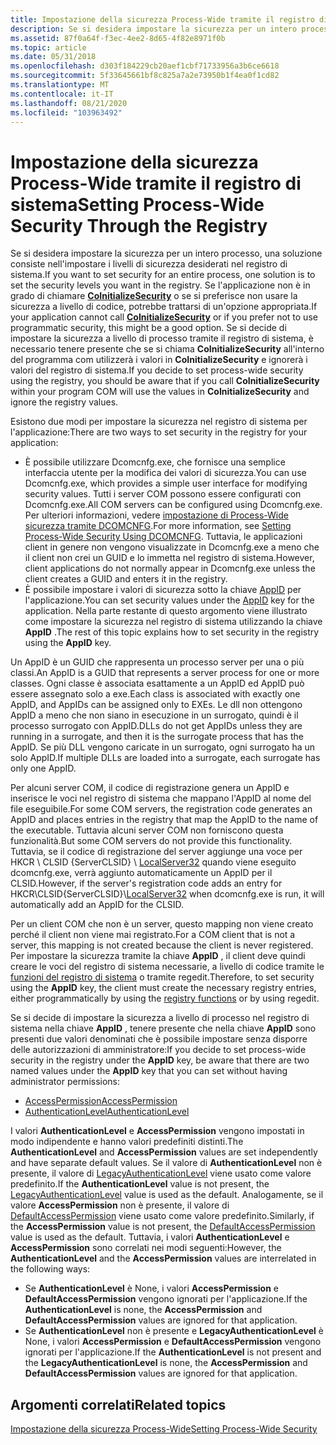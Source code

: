 ```yaml
---
title: Impostazione della sicurezza Process-Wide tramite il registro di sistema
description: Se si desidera impostare la sicurezza per un intero processo, una soluzione consiste nell'impostare i livelli di sicurezza desiderati nel registro di sistema.
ms.assetid: 87f0a64f-f3ec-4ee2-8d65-4f82e8971f0b
ms.topic: article
ms.date: 05/31/2018
ms.openlocfilehash: d303f184229cb20aef1cbf71733956a3b6ce6618
ms.sourcegitcommit: 5f33645661bf8c825a7a2e73950b1f4ea0f1cd82
ms.translationtype: MT
ms.contentlocale: it-IT
ms.lasthandoff: 08/21/2020
ms.locfileid: "103963492"
---
```

# <a name="setting-process-wide-security-through-the-registry"></a><span data-ttu-id="046f8-103">Impostazione della sicurezza Process-Wide tramite il registro di sistema</span><span class="sxs-lookup"><span data-stu-id="046f8-103">Setting Process-Wide Security Through the Registry</span></span>

<span data-ttu-id="046f8-104">Se si desidera impostare la sicurezza per un intero processo, una soluzione consiste nell'impostare i livelli di sicurezza desiderati nel registro di sistema.</span><span class="sxs-lookup"><span data-stu-id="046f8-104">If you want to set security for an entire process, one solution is to set the security levels you want in the registry.</span></span> <span data-ttu-id="046f8-105">Se l'applicazione non è in grado di chiamare [**CoInitializeSecurity**](/windows/desktop/api/combaseapi/nf-combaseapi-coinitializesecurity) o se si preferisce non usare la sicurezza a livello di codice, potrebbe trattarsi di un'opzione appropriata.</span><span class="sxs-lookup"><span data-stu-id="046f8-105">If your application cannot call [**CoInitializeSecurity**](/windows/desktop/api/combaseapi/nf-combaseapi-coinitializesecurity) or if you prefer not to use programmatic security, this might be a good option.</span></span> <span data-ttu-id="046f8-106">Se si decide di impostare la sicurezza a livello di processo tramite il registro di sistema, è necessario tenere presente che se si chiama **CoInitializeSecurity** all'interno del programma com utilizzerà i valori in **CoInitializeSecurity** e ignorerà i valori del registro di sistema.</span><span class="sxs-lookup"><span data-stu-id="046f8-106">If you decide to set process-wide security using the registry, you should be aware that if you call **CoInitializeSecurity** within your program COM will use the values in **CoInitializeSecurity** and ignore the registry values.</span></span>

<span data-ttu-id="046f8-107">Esistono due modi per impostare la sicurezza nel registro di sistema per l'applicazione:</span><span class="sxs-lookup"><span data-stu-id="046f8-107">There are two ways to set security in the registry for your application:</span></span>

-   <span data-ttu-id="046f8-108">È possibile utilizzare Dcomcnfg.exe, che fornisce una semplice interfaccia utente per la modifica dei valori di sicurezza.</span><span class="sxs-lookup"><span data-stu-id="046f8-108">You can use Dcomcnfg.exe, which provides a simple user interface for modifying security values.</span></span> <span data-ttu-id="046f8-109">Tutti i server COM possono essere configurati con Dcomcnfg.exe.</span><span class="sxs-lookup"><span data-stu-id="046f8-109">All COM servers can be configured using Dcomcnfg.exe.</span></span> <span data-ttu-id="046f8-110">Per ulteriori informazioni, vedere [impostazione di Process-Wide sicurezza tramite DCOMCNFG](setting-processwide-security-using-dcomcnfg.md).</span><span class="sxs-lookup"><span data-stu-id="046f8-110">For more information, see [Setting Process-Wide Security Using DCOMCNFG](setting-processwide-security-using-dcomcnfg.md).</span></span> <span data-ttu-id="046f8-111">Tuttavia, le applicazioni client in genere non vengono visualizzate in Dcomcnfg.exe a meno che il client non crei un GUID e lo immetta nel registro di sistema.</span><span class="sxs-lookup"><span data-stu-id="046f8-111">However, client applications do not normally appear in Dcomcnfg.exe unless the client creates a GUID and enters it in the registry.</span></span>
-   <span data-ttu-id="046f8-112">È possibile impostare i valori di sicurezza sotto la chiave [AppID](appid-key.md) per l'applicazione.</span><span class="sxs-lookup"><span data-stu-id="046f8-112">You can set security values under the [AppID](appid-key.md) key for the application.</span></span> <span data-ttu-id="046f8-113">Nella parte restante di questo argomento viene illustrato come impostare la sicurezza nel registro di sistema utilizzando la chiave **AppID** .</span><span class="sxs-lookup"><span data-stu-id="046f8-113">The rest of this topic explains how to set security in the registry using the **AppID** key.</span></span>

<span data-ttu-id="046f8-114">Un AppID è un GUID che rappresenta un processo server per una o più classi.</span><span class="sxs-lookup"><span data-stu-id="046f8-114">An AppID is a GUID that represents a server process for one or more classes.</span></span> <span data-ttu-id="046f8-115">Ogni classe è associata esattamente a un AppID ed AppID può essere assegnato solo a exe.</span><span class="sxs-lookup"><span data-stu-id="046f8-115">Each class is associated with exactly one AppID, and AppIDs can be assigned only to EXEs.</span></span> <span data-ttu-id="046f8-116">Le dll non ottengono AppID a meno che non siano in esecuzione in un surrogato, quindi è il processo surrogato con AppID.</span><span class="sxs-lookup"><span data-stu-id="046f8-116">DLLs do not get AppIDs unless they are running in a surrogate, and then it is the surrogate process that has the AppID.</span></span> <span data-ttu-id="046f8-117">Se più DLL vengono caricate in un surrogato, ogni surrogato ha un solo AppID.</span><span class="sxs-lookup"><span data-stu-id="046f8-117">If multiple DLLs are loaded into a surrogate, each surrogate has only one AppID.</span></span>

<span data-ttu-id="046f8-118">Per alcuni server COM, il codice di registrazione genera un AppID e inserisce le voci nel registro di sistema che mappano l'AppID al nome del file eseguibile.</span><span class="sxs-lookup"><span data-stu-id="046f8-118">For some COM servers, the registration code generates an AppID and places entries in the registry that map the AppID to the name of the executable.</span></span> <span data-ttu-id="046f8-119">Tuttavia alcuni server COM non forniscono questa funzionalità.</span><span class="sxs-lookup"><span data-stu-id="046f8-119">But some COM servers do not provide this functionality.</span></span> <span data-ttu-id="046f8-120">Tuttavia, se il codice di registrazione del server aggiunge una voce per HKCR \\ CLSID {ServerCLSID} \\ [LocalServer32](localserver32.md) quando viene eseguito dcomcnfg.exe, verrà aggiunto automaticamente un AppID per il CLSID.</span><span class="sxs-lookup"><span data-stu-id="046f8-120">However, if the server's registration code adds an entry for HKCR\\CLSID{ServerCLSID}\\[LocalServer32](localserver32.md) when dcomcnfg.exe is run, it will automatically add an AppID for the CLSID.</span></span>

<span data-ttu-id="046f8-121">Per un client COM che non è un server, questo mapping non viene creato perché il client non viene mai registrato.</span><span class="sxs-lookup"><span data-stu-id="046f8-121">For a COM client that is not a server, this mapping is not created because the client is never registered.</span></span> <span data-ttu-id="046f8-122">Per impostare la sicurezza tramite la chiave **AppID** , il client deve quindi creare le voci del registro di sistema necessarie, a livello di codice tramite le [funzioni del registro di sistema](/windows/desktop/SysInfo/registry-functions) o tramite regedit.</span><span class="sxs-lookup"><span data-stu-id="046f8-122">Therefore, to set security using the **AppID** key, the client must create the necessary registry entries, either programmatically by using the [registry functions](/windows/desktop/SysInfo/registry-functions) or by using regedit.</span></span>

<span data-ttu-id="046f8-123">Se si decide di impostare la sicurezza a livello di processo nel registro di sistema nella chiave **AppID** , tenere presente che nella chiave **AppID** sono presenti due valori denominati che è possibile impostare senza disporre delle autorizzazioni di amministratore:</span><span class="sxs-lookup"><span data-stu-id="046f8-123">If you decide to set process-wide security in the registry under the **AppID** key, be aware that there are two named values under the **AppID** key that you can set without having administrator permissions:</span></span>

-   [<span data-ttu-id="046f8-124">AccessPermission</span><span class="sxs-lookup"><span data-stu-id="046f8-124">AccessPermission</span></span>](accesspermission.md)
-   [<span data-ttu-id="046f8-125">AuthenticationLevel</span><span class="sxs-lookup"><span data-stu-id="046f8-125">AuthenticationLevel</span></span>](authenticationlevel.md)

<span data-ttu-id="046f8-126">I valori **AuthenticationLevel** e **AccessPermission** vengono impostati in modo indipendente e hanno valori predefiniti distinti.</span><span class="sxs-lookup"><span data-stu-id="046f8-126">The **AuthenticationLevel** and **AccessPermission** values are set independently and have separate default values.</span></span> <span data-ttu-id="046f8-127">Se il valore di **AuthenticationLevel** non è presente, il valore di [LegacyAuthenticationLevel](legacyauthenticationlevel.md) viene usato come valore predefinito.</span><span class="sxs-lookup"><span data-stu-id="046f8-127">If the **AuthenticationLevel** value is not present, the [LegacyAuthenticationLevel](legacyauthenticationlevel.md) value is used as the default.</span></span> <span data-ttu-id="046f8-128">Analogamente, se il valore **AccessPermission** non è presente, il valore di [DefaultAccessPermission](defaultaccesspermission.md) viene usato come valore predefinito.</span><span class="sxs-lookup"><span data-stu-id="046f8-128">Similarly, if the **AccessPermission** value is not present, the [DefaultAccessPermission](defaultaccesspermission.md) value is used as the default.</span></span> <span data-ttu-id="046f8-129">Tuttavia, i valori **AuthenticationLevel** e **AccessPermission** sono correlati nei modi seguenti:</span><span class="sxs-lookup"><span data-stu-id="046f8-129">However, the **AuthenticationLevel** and the **AccessPermission** values are interrelated in the following ways:</span></span>

-   <span data-ttu-id="046f8-130">Se **AuthenticationLevel** è None, i valori **AccessPermission** e **DefaultAccessPermission** vengono ignorati per l'applicazione.</span><span class="sxs-lookup"><span data-stu-id="046f8-130">If the **AuthenticationLevel** is none, the **AccessPermission** and **DefaultAccessPermission** values are ignored for that application.</span></span>
-   <span data-ttu-id="046f8-131">Se **AuthenticationLevel** non è presente e **LegacyAuthenticationLevel** è None, i valori **AccessPermission** e **DefaultAccessPermission** vengono ignorati per l'applicazione.</span><span class="sxs-lookup"><span data-stu-id="046f8-131">If the **AuthenticationLevel** is not present and the **LegacyAuthenticationLevel** is none, the **AccessPermission** and **DefaultAccessPermission** values are ignored for that application.</span></span>

## <a name="related-topics"></a><span data-ttu-id="046f8-132">Argomenti correlati</span><span class="sxs-lookup"><span data-stu-id="046f8-132">Related topics</span></span>

<dl> <dt>

[<span data-ttu-id="046f8-133">Impostazione della sicurezza Process-Wide</span><span class="sxs-lookup"><span data-stu-id="046f8-133">Setting Process-Wide Security</span></span>](setting-processwide-security.md)
</dt> </dl>

 

 